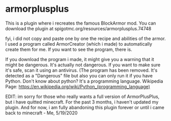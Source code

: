 # armorplusplus
This is a plugin where i recreates the famous BlockArmor mod. You can download the plugin at spigotmc.org/resources/armorplusplus.74748

fyi, i did not copy and paste one by one the recipe and abilities of the armor. I used a program called ArmorCreator (which i made) to automatically create them for me.
If you want to see the program, there is.

If you download the program i made, it might give you a warning that it might be dangerous. It's actually not dangerous. If you want to make sure it's safe, scan it using an antivirus.
(The program has been removed. It's detected as a "Dangerous" file but also you can only run it if you have Python. Don't know about python? It's a programming language. Wikipedia Page: https://en.wikipedia.org/wiki/Python_(programming_language)

EDIT: im sorry for those who really wants a full version of ArmorPlusPlus, but i have quitted minecraft. For the past 3 months, i haven't updated my plugin. And for now, i am fully abandoning this plugin forever or until i came back to minecraft - Me, 5/19/2020

